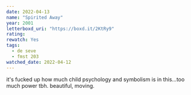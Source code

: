 ```yaml
---
date: 2022-04-13
name: "Spirited Away"
year: 2001
letterboxd_uri: "https://boxd.it/2KtRy9"
rating: 
rewatch: Yes
tags:
  - de seve
  - fmst 203
watched_date: 2022-04-12
---
```


it's fucked up how much child psychology and symbolism is in this...too much power tbh. beautiful, moving.
